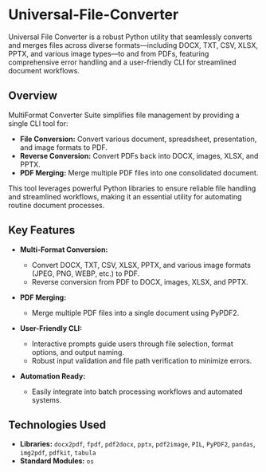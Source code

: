 # Universal-File-Converter
Universal File Converter is a robust Python utility that seamlessly converts and merges files across diverse formats—including DOCX, TXT, CSV, XLSX, PPTX, and various image types—to and from PDFs, featuring comprehensive error handling and a user-friendly CLI for streamlined document workflows.

## Overview

MultiFormat Converter Suite simplifies file management by providing a single CLI tool for:
- **File Conversion:** Convert various document, spreadsheet, presentation, and image formats to PDF.
- **Reverse Conversion:** Convert PDFs back into DOCX, images, XLSX, and PPTX.
- **PDF Merging:** Merge multiple PDF files into one consolidated document.

This tool leverages powerful Python libraries to ensure reliable file handling and streamlined workflows, making it an essential utility for automating routine document processes.

## Key Features

- **Multi-Format Conversion:**
  - Convert DOCX, TXT, CSV, XLSX, PPTX, and various image formats (JPEG, PNG, WEBP, etc.) to PDF.
  - Reverse conversion from PDF to DOCX, images, XLSX, and PPTX.
  
- **PDF Merging:**
  - Merge multiple PDF files into a single document using PyPDF2.
  
- **User-Friendly CLI:**
  - Interactive prompts guide users through file selection, format options, and output naming.
  - Robust input validation and file path verification to minimize errors.
  
- **Automation Ready:**
  - Easily integrate into batch processing workflows and automated systems.

## Technologies Used

- **Libraries:** `docx2pdf`, `fpdf`, `pdf2docx`, `pptx`, `pdf2image`, `PIL`, `PyPDF2`, `pandas`, `img2pdf`, `pdfkit`, `tabula`
- **Standard Modules:** `os`

